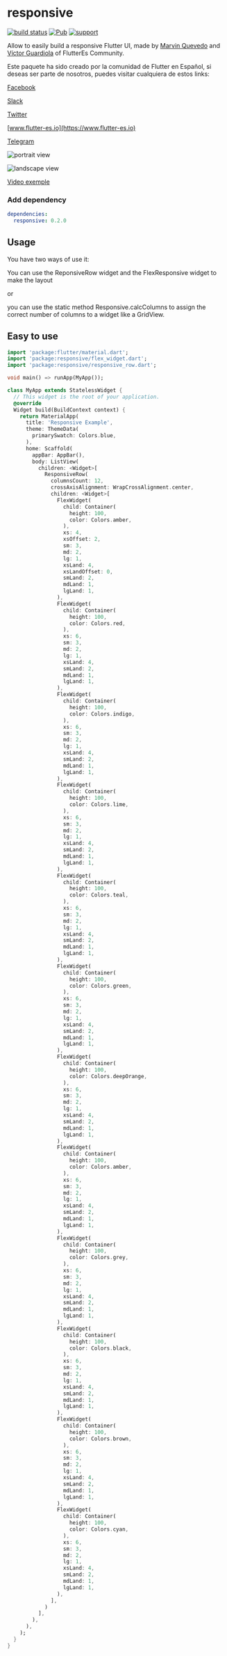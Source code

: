 
# responsive

[![build status](https://img.shields.io/travis/flutterchina/responsive/vm.svg?style=flat-square)](https://travis-ci.org/flutterchina/dio)
[![Pub](https://img.shields.io/pub/v/responsive.svg?style=flat-square)](https://pub.dartlang.org/packages/responsive)
[![support](https://img.shields.io/badge/platform-flutter%7Cdart%20vm-ff69b4.svg?style=flat-square)](https://github.com/flutter-es/responsive)

Allow to easily build a responsive Flutter UI, made by [Marvin Quevedo](https://www.gcoding.academy/pages/quienes-somos)  and [Víctor Guardiola](mailto:victor.guardiola@gmail.com) of FlutterEs Community.

Este paquete ha sido creado por la comunidad de Flutter en Español, si deseas ser parte de nosotros, puedes visitar cualquiera de estos links:

[Facebook](https://www.facebook.com/groups/flutter.dart.spanish/)

[Slack](https://bit.ly/FlutterDevsEnEspanol)

[Twitter](https://twitter.com/esflutter)

[www.flutter-es.io](https://www.flutter-es.io)

[Telegram](https://t.me/flutter_dart_spanish)

![portrait view](media/portrait.png "portrait view")

![landscape view](media/landscape.png "landscape view")

[Video exemple](media/responsive.mp4)

### Add dependency

```yaml
dependencies:
  responsive: 0.2.0
```
## Usage

You have two ways of use it:

You can use the ReponsiveRow widget and the FlexResponsive widget to make the layout

or 

you can use the static method Responsive.calcColumns to assign the correct number of columns to a widget like a GridView. 

## Easy to use

```dart
import 'package:flutter/material.dart';
import 'package:responsive/flex_widget.dart';
import 'package:responsive/responsive_row.dart';

void main() => runApp(MyApp());

class MyApp extends StatelessWidget {
  // This widget is the root of your application.
  @override
  Widget build(BuildContext context) {
    return MaterialApp(
      title: 'Responsive Example',
      theme: ThemeData(
        primarySwatch: Colors.blue,
      ),
      home: Scaffold(
        appBar: AppBar(),
        body: ListView(
          children: <Widget>[
            ResponsiveRow(
              columnsCount: 12,
              crossAxisAlignment: WrapCrossAlignment.center,
              children: <Widget>[
                FlexWidget(
                  child: Container(
                    height: 100,
                    color: Colors.amber,
                  ),
                  xs: 4,
                  xsOffset: 2,
                  sm: 3,
                  md: 2,
                  lg: 1,
                  xsLand: 4,
                  xsLandOffset: 0,
                  smLand: 2,
                  mdLand: 1,
                  lgLand: 1,
                ),
                FlexWidget(
                  child: Container(
                    height: 100,
                    color: Colors.red,
                  ),
                  xs: 6,
                  sm: 3,
                  md: 2,
                  lg: 1,
                  xsLand: 4,
                  smLand: 2,
                  mdLand: 1,
                  lgLand: 1,
                ),
                FlexWidget(
                  child: Container(
                    height: 100,
                    color: Colors.indigo,
                  ),
                  xs: 6,
                  sm: 3,
                  md: 2,
                  lg: 1,
                  xsLand: 4,
                  smLand: 2,
                  mdLand: 1,
                  lgLand: 1,
                ),
                FlexWidget(
                  child: Container(
                    height: 100,
                    color: Colors.lime,
                  ),
                  xs: 6,
                  sm: 3,
                  md: 2,
                  lg: 1,
                  xsLand: 4,
                  smLand: 2,
                  mdLand: 1,
                  lgLand: 1,
                ),
                FlexWidget(
                  child: Container(
                    height: 100,
                    color: Colors.teal,
                  ),
                  xs: 6,
                  sm: 3,
                  md: 2,
                  lg: 1,
                  xsLand: 4,
                  smLand: 2,
                  mdLand: 1,
                  lgLand: 1,
                ),
                FlexWidget(
                  child: Container(
                    height: 100,
                    color: Colors.green,
                  ),
                  xs: 6,
                  sm: 3,
                  md: 2,
                  lg: 1,
                  xsLand: 4,
                  smLand: 2,
                  mdLand: 1,
                  lgLand: 1,
                ),
                FlexWidget(
                  child: Container(
                    height: 100,
                    color: Colors.deepOrange,
                  ),
                  xs: 6,
                  sm: 3,
                  md: 2,
                  lg: 1,
                  xsLand: 4,
                  smLand: 2,
                  mdLand: 1,
                  lgLand: 1,
                ),
                FlexWidget(
                  child: Container(
                    height: 100,
                    color: Colors.amber,
                  ),
                  xs: 6,
                  sm: 3,
                  md: 2,
                  lg: 1,
                  xsLand: 4,
                  smLand: 2,
                  mdLand: 1,
                  lgLand: 1,
                ),
                FlexWidget(
                  child: Container(
                    height: 100,
                    color: Colors.grey,
                  ),
                  xs: 6,
                  sm: 3,
                  md: 2,
                  lg: 1,
                  xsLand: 4,
                  smLand: 2,
                  mdLand: 1,
                  lgLand: 1,
                ),
                FlexWidget(
                  child: Container(
                    height: 100,
                    color: Colors.black,
                  ),
                  xs: 6,
                  sm: 3,
                  md: 2,
                  lg: 1,
                  xsLand: 4,
                  smLand: 2,
                  mdLand: 1,
                  lgLand: 1,
                ),
                FlexWidget(
                  child: Container(
                    height: 100,
                    color: Colors.brown,
                  ),
                  xs: 6,
                  sm: 3,
                  md: 2,
                  lg: 1,
                  xsLand: 4,
                  smLand: 2,
                  mdLand: 1,
                  lgLand: 1,
                ),
                FlexWidget(
                  child: Container(
                    height: 100,
                    color: Colors.cyan,
                  ),
                  xs: 6,
                  sm: 3,
                  md: 2,
                  lg: 1,
                  xsLand: 4,
                  smLand: 2,
                  mdLand: 1,
                  lgLand: 1,
                ),
              ],
            )
          ],
        ),
      ),
    );
  }
}
